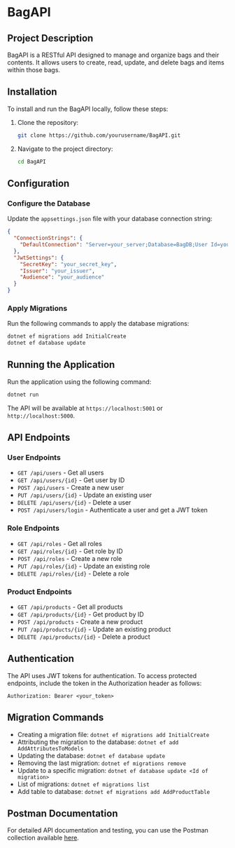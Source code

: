 # BagAPI

## Project Description
BagAPI is a RESTful API designed to manage and organize bags and their contents. It allows users to create, read, update, and delete bags and items within those bags.

## Installation
To install and run the BagAPI locally, follow these steps:

1. Clone the repository:
    ```bash
    git clone https://github.com/yourusername/BagAPI.git
    ```
2. Navigate to the project directory:
    ```bash
    cd BagAPI
    ```

## Configuration
### Configure the Database
Update the `appsettings.json` file with your database connection string:
```json
{
  "ConnectionStrings": {
    "DefaultConnection": "Server=your_server;Database=BagDB;User Id=your_user;Password=your_password;"
  },
  "JwtSettings": {
    "SecretKey": "your_secret_key",
    "Issuer": "your_issuer",
    "Audience": "your_audience"
  }
}
```

### Apply Migrations
Run the following commands to apply the database migrations:
```bash
dotnet ef migrations add InitialCreate
dotnet ef database update
```

## Running the Application
Run the application using the following command:
```bash
dotnet run
```
The API will be available at `https://localhost:5001` or `http://localhost:5000`.

## API Endpoints
### User Endpoints
- `GET /api/users` - Get all users
- `GET /api/users/{id}` - Get user by ID
- `POST /api/users` - Create a new user
- `PUT /api/users/{id}` - Update an existing user
- `DELETE /api/users/{id}` - Delete a user
- `POST /api/users/login` - Authenticate a user and get a JWT token

### Role Endpoints
- `GET /api/roles` - Get all roles
- `GET /api/roles/{id}` - Get role by ID
- `POST /api/roles` - Create a new role
- `PUT /api/roles/{id}` - Update an existing role
- `DELETE /api/roles/{id}` - Delete a role

### Product Endpoints
- `GET /api/products` - Get all products
- `GET /api/products/{id}` - Get product by ID
- `POST /api/products` - Create a new product
- `PUT /api/products/{id}` - Update an existing product
- `DELETE /api/products/{id}` - Delete a product

## Authentication
The API uses JWT tokens for authentication. To access protected endpoints, include the token in the Authorization header as follows:
```http
Authorization: Bearer <your_token>
```

## Migration Commands
- Creating a migration file: `dotnet ef migrations add InitialCreate`
- Attributing the migration to the database: `dotnet ef add AddAttributesToModels`
- Updating the database: `dotnet ef database update`
- Removing the last migration: `dotnet ef migrations remove`
- Update to a specific migration: `dotnet ef database update <Id of migration>`
- List of migrations: `dotnet ef migrations list`
- Add table to database: `dotnet ef migrations add AddProductTable`

## Postman Documentation
For detailed API documentation and testing, you can use the Postman collection available [here](https://documenter.getpostman.com/view/40139824/2sAYJ1mhbX).



